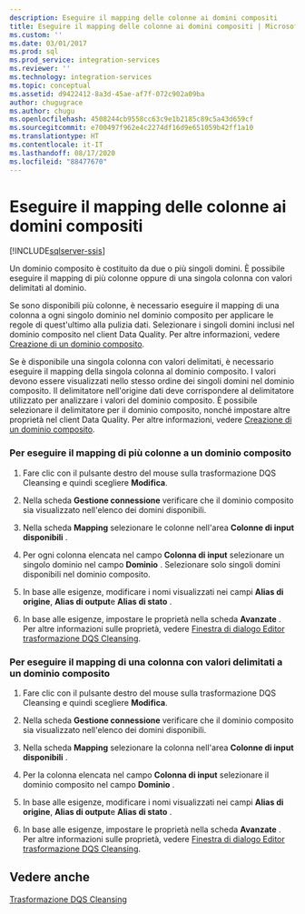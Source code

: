 ```yaml
---
description: Eseguire il mapping delle colonne ai domini compositi
title: Eseguire il mapping delle colonne ai domini compositi | Microsoft Docs
ms.custom: ''
ms.date: 03/01/2017
ms.prod: sql
ms.prod_service: integration-services
ms.reviewer: ''
ms.technology: integration-services
ms.topic: conceptual
ms.assetid: d9422412-8a3d-45ae-af7f-072c902a09ba
author: chugugrace
ms.author: chugu
ms.openlocfilehash: 4508244cb9558cc63c9e1b2185c89c5a43d659cf
ms.sourcegitcommit: e700497f962e4c2274df16d9e651059b42ff1a10
ms.translationtype: HT
ms.contentlocale: it-IT
ms.lasthandoff: 08/17/2020
ms.locfileid: "88477670"
---
```

# <a name="map-columns-to-composite-domains"></a>Eseguire il mapping delle colonne ai domini compositi

[!INCLUDE[sqlserver-ssis](../../../includes/applies-to-version/sqlserver-ssis.md)]


  Un dominio composito è costituito da due o più singoli domini. È possibile eseguire il mapping di più colonne oppure di una singola colonna con valori delimitati al dominio.  
  
 Se sono disponibili più colonne, è necessario eseguire il mapping di una colonna a ogni singolo dominio nel dominio composito per applicare le regole di quest'ultimo alla pulizia dati. Selezionare i singoli domini inclusi nel dominio composito nel client Data Quality. Per altre informazioni, vedere [Creazione di un dominio composito](../../../data-quality-services/create-a-composite-domain.md).  
  
 Se è disponibile una singola colonna con valori delimitati, è necessario eseguire il mapping della singola colonna al dominio composito. I valori devono essere visualizzati nello stesso ordine dei singoli domini nel dominio composito. Il delimitatore nell'origine dati deve corrispondere al delimitatore utilizzato per analizzare i valori del dominio composito. È possibile selezionare il delimitatore per il dominio composito, nonché impostare altre proprietà nel client Data Quality. Per altre informazioni, vedere [Creazione di un dominio composito](../../../data-quality-services/create-a-composite-domain.md).  
  
### <a name="to-map-multiple-columns-to-a-composite-domain"></a>Per eseguire il mapping di più colonne a un dominio composito  
  
1.  Fare clic con il pulsante destro del mouse sulla trasformazione DQS Cleansing e quindi scegliere **Modifica**.  
  
2.  Nella scheda **Gestione connessione** verificare che il dominio composito sia visualizzato nell'elenco dei domini disponibili.  
  
3.  Nella scheda **Mapping** selezionare le colonne nell'area **Colonne di input disponibili** .  
  
4.  Per ogni colonna elencata nel campo **Colonna di input** selezionare un singolo dominio nel campo **Dominio** . Selezionare solo singoli domini disponibili nel dominio composito.  
  
5.  In base alle esigenze, modificare i nomi visualizzati nei campi **Alias di origine**, **Alias di output**e **Alias di stato** .  
  
6.  In base alle esigenze, impostare le proprietà nella scheda **Avanzate** . Per altre informazioni sulle proprietà, vedere [Finestra di dialogo Editor trasformazione DQS Cleansing](../../../integration-services/data-flow/transformations/dqs-cleansing-transformation-editor-dialog-box.md).  
  
### <a name="to-map-a-column-with-delimited-values-to-a-composite-domain"></a>Per eseguire il mapping di una colonna con valori delimitati a un dominio composito  
  
1.  Fare clic con il pulsante destro del mouse sulla trasformazione DQS Cleansing e quindi scegliere **Modifica**.  
  
2.  Nella scheda **Gestione connessione** verificare che il dominio composito sia visualizzato nell'elenco dei domini disponibili.  
  
3.  Nella scheda **Mapping** selezionare la colonna nell'area **Colonne di input disponibili** .  
  
4.  Per la colonna elencata nel campo **Colonna di input** selezionare il dominio composito nel campo **Dominio** .  
  
5.  In base alle esigenze, modificare i nomi visualizzati nei campi **Alias di origine**, **Alias di output**e **Alias di stato** .  
  
6.  In base alle esigenze, impostare le proprietà nella scheda **Avanzate** . Per altre informazioni sulle proprietà, vedere [Finestra di dialogo Editor trasformazione DQS Cleansing](../../../integration-services/data-flow/transformations/dqs-cleansing-transformation-editor-dialog-box.md).  
  
## <a name="see-also"></a>Vedere anche  
 [Trasformazione DQS Cleansing](../../../integration-services/data-flow/transformations/dqs-cleansing-transformation.md)  
  
  
